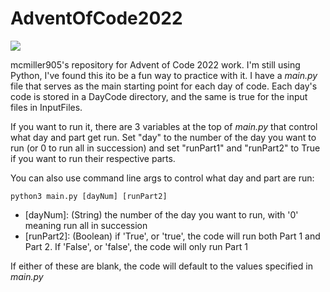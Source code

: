 # AdventOfCode2022
![](https://img.shields.io/badge/stars%20⭐-14-yellow)

mcmiller905's repository for Advent of Code 2022 work. I'm still using Python, I've found this ito be a fun way to practice with it. I have a *main.py* file that serves as the main starting point for each day of code. Each day's code is stored in a DayCode directory, and the same is true for the input files in InputFiles.

If you want to run it, there are 3 variables at the top of *main.py* that control what day and part get run. Set "day" to the number of the day you want to run (or 0 to run all in succession) and set "runPart1" and "runPart2" to True if you want to run their respective parts.

You can also use command line args to control what day and part are run:

    python3 main.py [dayNum] [runPart2]
 - [dayNum]: (String) the number of the day you want to run, with '0' meaning run all in succession
 - [runPart2]: (Boolean) if 'True', or 'true', the code will run both Part 1 and Part 2. If 'False', or 'false', the code will only run Part 1
 
 If either of these are blank, the code will default to the values specified in *main.py*